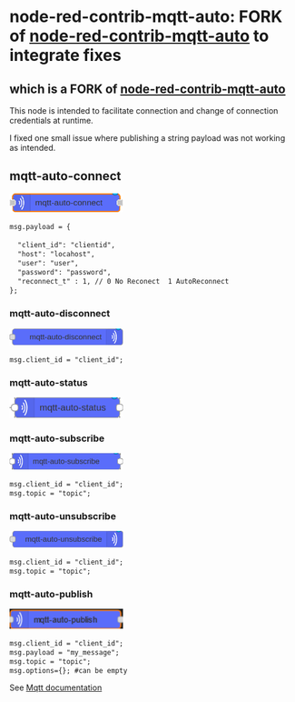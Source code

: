 # node-red-contrib-mqtt-auto: FORK of [node-red-contrib-mqtt-auto](https://github.com/malys/node-red-contrib-mqtt-auto) to integrate fixes
## which is a FORK of [node-red-contrib-mqtt-auto](https://github.com/eltonssilva/node-red-contrib-mqtt-auto)

This node is intended to facilitate connection and change of connection credentials at runtime. <br>

I fixed one small issue where publishing a string payload was not working as intended.


## mqtt-auto-connect

<img src="img/connects.png" width="200" alt="Conectar">

```
msg.payload = {

  "client_id": "clientid",
  "host": "locahost",
  "user": "user",
  "password": "password",
  "reconnect_t" : 1, // 0 No Reconect  1 AutoReconnect
};
```


### mqtt-auto-disconnect

<img src="img/disconnect.png" width="200" alt="Conectar">


```
msg.client_id = "client_id";
```

### mqtt-auto-status

<img src="img/status.png" width="200" alt="Conectar">



### mqtt-auto-subscribe

<img src="img/subscribe.png" width="200" alt="Conectar">


```
msg.client_id = "client_id";
msg.topic = "topic";
```


### mqtt-auto-unsubscribe

<img src="img/unsubscribe.png" width="200" alt="Conectar">

```
msg.client_id = "client_id";
msg.topic = "topic";
```

### mqtt-auto-publish

<img src="img/publish.png" width="200" alt="Conectar">

```
msg.client_id = "client_id";
msg.payload = "my_message";
msg.topic = "topic";
msg.options={}; #can be empty
```
See [Mqtt documentation](https://github.com/mqttjs/MQTT.js?tab=readme-ov-file#mqttclientpublishtopic-message-options-callback)
